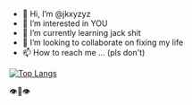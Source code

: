 - 👋 Hi, I’m @jkxyzyz
- 👀 I’m interested in YOU
- 🌱 I’m currently learning jack shit
- 💞️ I’m looking to collaborate on fixing my life
- 📫 How to reach me ... (pls don't)





























































[![Top Langs](https://github-readme-stats.vercel.app/api/top-langs/?username=jkxyzyz)](https://github.com/anuraghazra/github-readme-stats)


👁️👄👁️ 



<!---
you are a ✨ special ✨ boy because you read this `README.md` file.
You can click this link https://www.youtube.com/watch?v=ub82Xb1C8os to take a look at your mind.
--->
